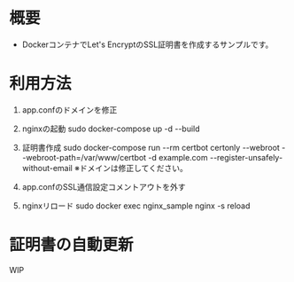 # 概要
* DockerコンテナでLet's EncryptのSSL証明書を作成するサンプルです。

# 利用方法
1. app.confのドメインを修正

1. nginxの起動
sudo docker-compose up -d --build

1. 証明書作成
sudo docker-compose run --rm certbot certonly --webroot --webroot-path=/var/www/certbot -d example.com --register-unsafely-without-email
※ドメインは修正してください。

1. app.confのSSL通信設定コメントアウトを外す

1. nginxリロード
sudo docker exec nginx_sample nginx -s reload

# 証明書の自動更新
WIP